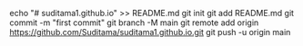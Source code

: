 echo "# suditama1.github.io" >> README.md
git init
git add README.md
git commit -m "first commit"
git branch -M main
git remote add origin https://github.com/Suditama/suditama1.github.io.git
git push -u origin main
